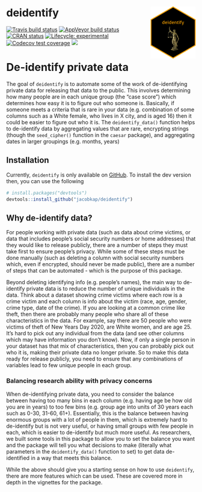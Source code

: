 
<!-- README.md is generated from README.Rmd. Please edit that file -->

# deidentify <img src="man/figures/logo.png" align="right" height="139" />

<!-- badges: start -->

[![Travis build
status](https://travis-ci.org/jacobkap/deidentify.svg?branch=master)](https://travis-ci.org/jacobkap/deidentify)
[![AppVeyor build
status](https://ci.appveyor.com/api/projects/status/github/jacobkap/deidentify?branch=master&svg=true)](https://ci.appveyor.com/project/jacobkap/deidentify)
[![CRAN
status](https://www.r-pkg.org/badges/version/deidentify)](https://CRAN.R-project.org/package=deidentify)
[![Lifecycle:
experimental](https://img.shields.io/badge/lifecycle-experimental-orange.svg)](https://www.tidyverse.org/lifecycle/#experimental)
[![Codecov test
coverage](https://codecov.io/gh/jacobkap/deidentify/branch/master/graph/badge.svg)](https://codecov.io/gh/jacobkap/deidentify?branch=master)
[![](http://cranlogs.r-pkg.org/badges/grand-total/deidentify?color=blue)](https://cran.r-project.org/package=deidentify)
<!-- badges: end -->

# De-identify private data

The goal of `deidentify` is to automate some of the work of
de-identifying private data for releasing that data to the public. This
involves determining how many people are in each unique group (the “case
score”) which determines how easy it is to figure out who someone is.
Basically, if someone meets a criteria that is rare in your data
(e.g. combination of some columns such as a White female, who lives in
X city, and is aged 16) then it could be easier to figure out who it is.
The `deidentify_data()` function helps to de-identify data by
aggregating values that are rare, encrypting strings (though the
`seed_cipher()` function in the `caesar` package), and aggregating dates
in larger groupings (e.g. months, years)

## Installation

Currently, `deidentify` is only available on
[GitHub](https://github.com/). To install the dev version then, you can
use the following

``` r
# install.packages("devtools")
devtools::install_github("jacobkap/deidentify")
```

## Why de-identify data?

For people working with private data (such as data about crime victims,
or data that includes people’s social security numbers or home
addresses) that they would like to release publicly, there are a number
of steps they must take first to ensure people’s privacy. While some of
these steps must be done manually (such as deleting a column with social
security numbers which, even if encrypted, should never be made public),
there are a number of steps that can be automated - which is the purpose
of this package.

Beyond deleting identifying info (e.g. people’s names), the main way to
de-identify private data is to reduce the number of unique individuals
in the data. Think about a dataset showing crime victims where each row
is a crime victim and each column is info about the victim (race, age,
gender, crime type, date of the crime). If you are looking at a common
crime like theft, then there are probably many people who share all of
these characteristics in the data. For example, say there are 50 people
who were victims of theft of New Years Day 2020, are White women, and
are age 25. It’s hard to pick out any individual from the data (and see
other columns which may have information you don’t know). Now, if only a
single person in your dataset has that mix of characteristics, then you
can probably pick out who it is, making their private data no longer
private. So to make this data ready for release publicly, you need to
ensure that any combinations of variables lead to few unique people in
each group.

### Balancing research ability with privacy concerns

When de-identifying private data, you need to consider the balance
between having too many bins in each column (e.g. having age be how old
you are in years) to too few bins (e.g. group age into units of 30 years
each such as 0-30, 31-60, 61+). Essentially, this is the balance between
having enormous groups with a lot of people in them, which is extremely
hard to de-identify but is not very useful, or having small groups with
few people in each, which is easier to de-identify but much more useful.
As researchers, we built some tools in this package to allow you to set
the balance you want and the package will tell you what decisions to
make (literally what parameters in the `deidentify_data()` function to
set) to get data de-identified in a way that meets this balance.

While the above should give you a starting sense on how to use
`deidentify`, there are more features which can be used. These are
covered more in depth in the vignettes for the package.
